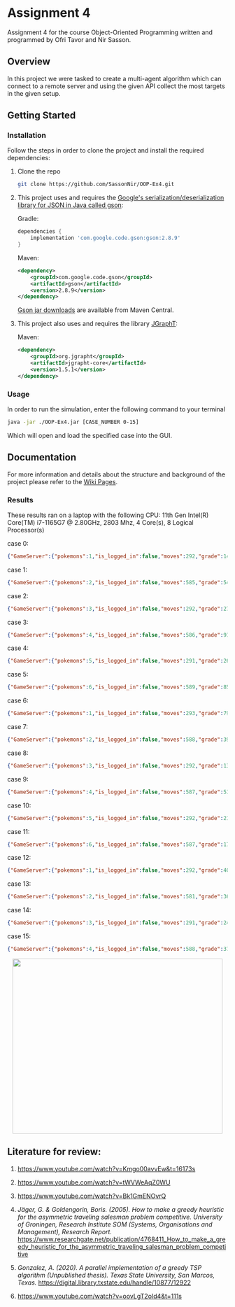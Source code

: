 # Assignment 4

Assignment 4 for the course Object-Oriented Programming written and programmed by Ofri Tavor and Nir Sasson.

## Overview

In this project we were tasked to create a multi-agent algorithm which can connect to a remote server and using the given API collect the most targets in the given setup.

## Getting Started

### Installation

Follow the steps in order to clone the project and install the required dependencies:

1. Clone the repo

   ```sh
   git clone https://github.com/SassonNir/OOP-Ex4.git
   ```

2. This project uses and requires the [Google's serialization/deserialization library for JSON in Java called gson](https://github.com/google/gson):

   Gradle:

    ```gradle
    dependencies {
        implementation 'com.google.code.gson:gson:2.8.9'
    }
    ```

   Maven:

    ```xml
    <dependency>
        <groupId>com.google.code.gson</groupId>
        <artifactId>gson</artifactId>
        <version>2.8.9</version>
    </dependency>
    ```

   [Gson jar downloads](https://maven-badges.herokuapp.com/maven-central/com.google.code.gson/gson) are available from Maven Central.

3. This project also uses and requires the library [JGraphT](https://jgrapht.org/):

   Maven:

    ```xml
    <dependency>
        <groupId>org.jgrapht</groupId>
        <artifactId>jgrapht-core</artifactId>
        <version>1.5.1</version>
    </dependency>
    ```

### Usage

In order to run the simulation, enter the following command to your terminal

```bash
java -jar ./OOP-Ex4.jar [CASE_NUMBER 0-15]
```

Which will open and load the specified case into the GUI.

## Documentation

For more information and details about the structure and background of the project please refer to the [Wiki Pages](../../wiki).

### Results

These results ran on a laptop with the following CPU: 11th Gen Intel(R) Core(TM) i7-1165G7 @ 2.80GHz, 2803 Mhz, 4 Core(s), 8 Logical Processor(s)

case 0:
```json
{"GameServer":{"pokemons":1,"is_logged_in":false,"moves":292,"grade":147,"game_level":0,"max_user_level":-1,"id":0,"graph":"data/A0","agents":1}}
```
case 1:
```json
{"GameServer":{"pokemons":2,"is_logged_in":false,"moves":585,"grade":543,"game_level":1,"max_user_level":-1,"id":0,"graph":"data/A0","agents":1}}
```
case 2:
```json
{"GameServer":{"pokemons":3,"is_logged_in":false,"moves":292,"grade":275,"game_level":2,"max_user_level":-1,"id":0,"graph":"data/A0","agents":1}}
```
case 3:
```json
{"GameServer":{"pokemons":4,"is_logged_in":false,"moves":586,"grade":911,"game_level":3,"max_user_level":-1,"id":0,"graph":"data/A0","agents":1}}
```
case 4:
```json
{"GameServer":{"pokemons":5,"is_logged_in":false,"moves":291,"grade":262,"game_level":4,"max_user_level":-1,"id":0,"graph":"data/A1","agents":1}}
```
case 5:
```json
{"GameServer":{"pokemons":6,"is_logged_in":false,"moves":589,"grade":851,"game_level":5,"max_user_level":-1,"id":0,"graph":"data/A1","agents":1}}
```
case 6:
```json
{"GameServer":{"pokemons":1,"is_logged_in":false,"moves":293,"grade":79,"game_level":6,"max_user_level":-1,"id":0,"graph":"data/A1","agents":1}}
```
case 7:
```json
{"GameServer":{"pokemons":2,"is_logged_in":false,"moves":588,"grade":396,"game_level":7,"max_user_level":-1,"id":0,"graph":"data/A1","agents":1}}
```
case 8:
```json
{"GameServer":{"pokemons":3,"is_logged_in":false,"moves":292,"grade":130,"game_level":8,"max_user_level":-1,"id":0,"graph":"data/A2","agents":1}}
```
case 9:
```json
{"GameServer":{"pokemons":4,"is_logged_in":false,"moves":587,"grade":516,"game_level":9,"max_user_level":-1,"id":0,"graph":"data/A2","agents":1}}
```
case 10:
```json
{"GameServer":{"pokemons":5,"is_logged_in":false,"moves":292,"grade":210,"game_level":10,"max_user_level":-1,"id":0,"graph":"data/A2","agents":1}}
```
case 11:
```json
{"GameServer":{"pokemons":6,"is_logged_in":false,"moves":587,"grade":1768,"game_level":11,"max_user_level":-1,"id":0,"graph":"data/A2","agents":3}}
```
case 12:
```json
{"GameServer":{"pokemons":1,"is_logged_in":false,"moves":292,"grade":40,"game_level":12,"max_user_level":-1,"id":0,"graph":"data/A3","agents":1}}
```
case 13:
```json
{"GameServer":{"pokemons":2,"is_logged_in":false,"moves":581,"grade":363,"game_level":13,"max_user_level":-1,"id":0,"graph":"data/A3","agents":2}}
```
case 14:
```json
{"GameServer":{"pokemons":3,"is_logged_in":false,"moves":291,"grade":246,"game_level":14,"max_user_level":-1,"id":0,"graph":"data/A3","agents":3}}
```
case 15:
```json
{"GameServer":{"pokemons":4,"is_logged_in":false,"moves":588,"grade":375,"game_level":15,"max_user_level":-1,"id":0,"graph":"data/A3","agents":1}}
```
<center>
<img src="https://github.com/SassonNir/OOP-Ex4/blob/main/396a880f-e5c0-48d0-8ee4-b6c822913fae.gif" width="480" height="400" class="centerImage" text="Authorede by Ofri Tavor and Nir Sasson">
</center>

## Literature for review:
1. https://www.youtube.com/watch?v=Kmgo00avvEw&t=16173s
2. https://www.youtube.com/watch?v=tWVWeAqZ0WU
3. https://www.youtube.com/watch?v=Bk1GmENOvrQ
4. <cite>Jäger, G. & Goldengorin, Boris. (2005). How to make a greedy heuristic for the asymmetric traveling salesman problem competitive. University of Groningen, Research Institute SOM (Systems, Organisations and Management), Research Report.</cite>
https://www.researchgate.net/publication/4768411_How_to_make_a_greedy_heuristic_for_the_asymmetric_traveling_salesman_problem_competitive

5. <cite>Gonzalez, A. (2020). A parallel implementation of a greedy TSP algorithm (Unpublished thesis). Texas State University, San Marcos, Texas.</cite>
https://digital.library.txstate.edu/handle/10877/12922

6. https://www.youtube.com/watch?v=oovLgT2oId4&t=111s
